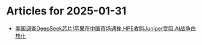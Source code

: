# Articles for 2025-01-31

- [美国调查DeepSeek芯片!苹果在中国市场遇挫,HPE收购Juniper受阻,AI战争白热化](https://keithhchen.github.io/wpa-md-previews/2025-01-31/html/美国调查DeepSeek芯片苹果在中国市场遇挫HPE收购Juniper受阻AI战争白热化.html)